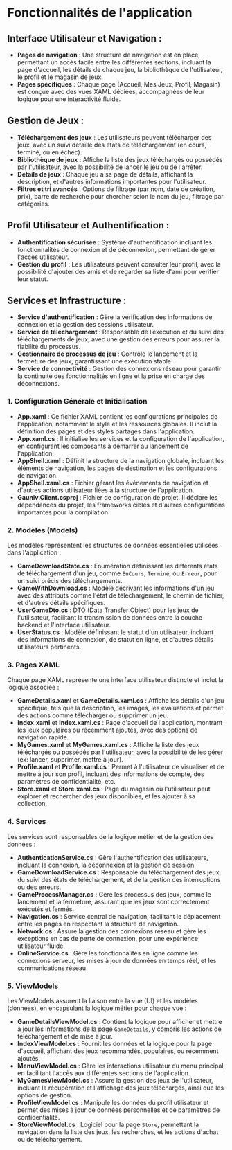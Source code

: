 
# Fonctionnalités de l'application

## Interface Utilisateur et Navigation :

- **Pages de navigation** : Une structure de navigation est en place, permettant un accès facile entre les différentes sections, incluant la page d'accueil, les détails de chaque jeu, la bibliothèque de l'utilisateur, le profil et le magasin de jeux.
- **Pages spécifiques** : Chaque page (Accueil, Mes Jeux, Profil, Magasin) est conçue avec des vues XAML dédiées, accompagnées de leur logique pour une interactivité fluide.

## Gestion de Jeux :

- **Téléchargement des jeux** : Les utilisateurs peuvent télécharger des jeux, avec un suivi détaillé des états de téléchargement (en cours, terminé, ou en échec).
- **Bibliothèque de jeux** : Affiche la liste des jeux téléchargés ou possédés par l'utilisateur, avec la possibilité de lancer le jeu ou de l'arrêter.
- **Détails de jeux** : Chaque jeu a sa page de détails, affichant la description, et d'autres informations importantes pour l'utilisateur.
- **Filtres et tri avancés** : Options de filtrage (par nom, date de création, prix), barre de recherche pour chercher selon le nom du jeu, filtrage par catégories.

## Profil Utilisateur et Authentification :

- **Authentification sécurisée** : Système d'authentification incluant les fonctionnalités de connexion et de déconnexion, permettant de gérer l'accès utilisateur.
- **Gestion du profil** : Les utilisateurs peuvent consulter leur profil, avec la possibilité d'ajouter des amis et de regarder sa liste d'ami pour vérifier leur statut.

## Services et Infrastructure :

- **Service d'authentification** : Gère la vérification des informations de connexion et la gestion des sessions utilisateur.
- **Service de téléchargement** : Responsable de l’exécution et du suivi des téléchargements de jeux, avec une gestion des erreurs pour assurer la fiabilité du processus.
- **Gestionnaire de processus de jeu** : Contrôle le lancement et la fermeture des jeux, garantissant une exécution stable.
- **Service de connectivité** : Gestion des connexions réseau pour garantir la continuité des fonctionnalités en ligne et la prise en charge des déconnexions.

### 1. Configuration Générale et Initialisation
- **App.xaml** : Ce fichier XAML contient les configurations principales de l'application, notamment le style et les ressources globales. Il inclut la définition des pages et des styles partagés dans l'application.
- **App.xaml.cs** : Il initialise les services et la configuration de l'application, en configurant les composants à démarrer au lancement de l'application.
- **AppShell.xaml** : Définit la structure de la navigation globale, incluant les éléments de navigation, les pages de destination et les configurations de navigation.
- **AppShell.xaml.cs** : Fichier gérant les événements de navigation et d'autres actions utilisateur liées à la structure de l'application.
- **Gauniv.Client.csproj** : Fichier de configuration de projet. Il déclare les dépendances du projet, les frameworks ciblés et d'autres configurations importantes pour la compilation.

### 2. Modèles (Models)
Les modèles représentent les structures de données essentielles utilisées dans l'application :
- **GameDownloadState.cs** : Enumération définissant les différents états de téléchargement d'un jeu, comme `EnCours`, `Terminé`, ou `Erreur`, pour un suivi précis des téléchargements.
- **GameWithDownload.cs** : Modèle décrivant les informations d'un jeu avec des attributs comme l'état de téléchargement, le chemin de fichier, et d'autres détails spécifiques.
- **UserGameDto.cs** : DTO (Data Transfer Object) pour les jeux de l'utilisateur, facilitant la transmission de données entre la couche backend et l'interface utilisateur.
- **UserStatus.cs** : Modèle définissant le statut d'un utilisateur, incluant des informations de connexion, de statut en ligne, et d'autres détails utilisateurs pertinents.

### 3. Pages XAML
Chaque page XAML représente une interface utilisateur distincte et inclut la logique associée :
- **GameDetails.xaml** et **GameDetails.xaml.cs** : Affiche les détails d'un jeu spécifique, tels que la description, les images, les évaluations et permet des actions comme télécharger ou supprimer un jeu.
- **Index.xaml** et **Index.xaml.cs** : Page d'accueil de l'application, montrant les jeux populaires ou récemment ajoutés, avec des options de navigation rapide.
- **MyGames.xaml** et **MyGames.xaml.cs** : Affiche la liste des jeux téléchargés ou possédés par l'utilisateur, avec la possibilité de les gérer (ex: lancer, supprimer, mettre à jour).
- **Profile.xaml** et **Profile.xaml.cs** : Permet à l'utilisateur de visualiser et de mettre à jour son profil, incluant des informations de compte, des paramètres de confidentialité, etc.
- **Store.xaml** et **Store.xaml.cs** : Page du magasin où l'utilisateur peut explorer et rechercher des jeux disponibles, et les ajouter à sa collection.

### 4. Services
Les services sont responsables de la logique métier et de la gestion des données :
- **AuthenticationService.cs** : Gère l'authentification des utilisateurs, incluant la connexion, la déconnexion et la gestion de session.
- **GameDownloadService.cs** : Responsable du téléchargement des jeux, du suivi des états de téléchargement, et de la gestion des interruptions ou des erreurs.
- **GameProcessManager.cs** : Gère les processus des jeux, comme le lancement et la fermeture, assurant que les jeux sont correctement exécutés et fermés.
- **Navigation.cs** : Service central de navigation, facilitant le déplacement entre les pages en respectant la structure de navigation.
- **Network.cs** : Assure la gestion des connexions réseau et gère les exceptions en cas de perte de connexion, pour une expérience utilisateur fluide.
- **OnlineService.cs** : Gère les fonctionnalités en ligne comme les connexions serveur, les mises à jour de données en temps réel, et les communications réseau.

### 5. ViewModels
Les ViewModels assurent la liaison entre la vue (UI) et les modèles (données), en encapsulant la logique métier pour chaque vue :
- **GameDetailsViewModel.cs** : Contient la logique pour afficher et mettre à jour les informations de la page `GameDetails`, y compris les actions de téléchargement et de mise à jour.
- **IndexViewModel.cs** : Fournit les données et la logique pour la page d'accueil, affichant des jeux recommandés, populaires, ou récemment ajoutés.
- **MenuViewModel.cs** : Gère les interactions utilisateur du menu principal, en facilitant l'accès aux différentes sections de l'application.
- **MyGamesViewModel.cs** : Assure la gestion des jeux de l'utilisateur, incluant la récupération et l'affichage des jeux téléchargés, ainsi que les options de gestion.
- **ProfileViewModel.cs** : Manipule les données du profil utilisateur et permet des mises à jour de données personnelles et de paramètres de confidentialité.
- **StoreViewModel.cs** : Logiciel pour la page `Store`, permettant la navigation dans la liste des jeux, les recherches, et les actions d'achat ou de téléchargement.


